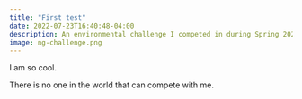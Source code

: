 ```yaml
---
title: "First test"
date: 2022-07-23T16:40:48-04:00
description: An environmental challenge I competed in during Spring 2022. My team built an iOT smart water management system, placing first overall.
image: ng-challenge.png
---
```


I am so cool.

There is no one in the world that can compete with me.
